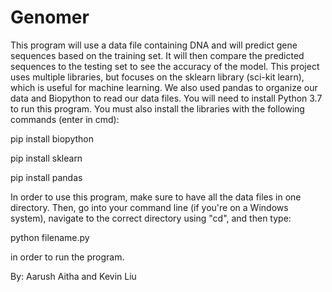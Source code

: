 # Genomer
This program will use a data file containing DNA and will predict gene sequences based on the training set. It will then compare the predicted sequences to the testing set to see the accuracy of the model. This project uses multiple libraries, but focuses on the sklearn library (sci-kit learn), which is useful for machine learning. We also used pandas to organize our data and Biopython to read our data files. You will need to install Python 3.7 to run this program. You must also install the libraries with the following commands (enter in cmd):

pip install biopython

pip install sklearn

pip install pandas

In order to use this program, make sure to have all the data files in one directory. Then, go into your command line (if you're on a Windows system), navigate to the correct directory using "cd", and then type:

python filename.py
  
in order to run the program. 

By:
Aarush Aitha and Kevin Liu
